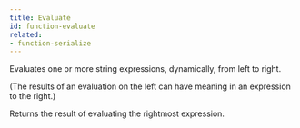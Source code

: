 ```yaml
---
title: Evaluate
id: function-evaluate
related:
- function-serialize
---
```


Evaluates one or more string expressions, dynamically, from left to right. 

(The results of an evaluation on the left can have meaning in an expression to the right.) 

Returns the result of evaluating the rightmost expression.
